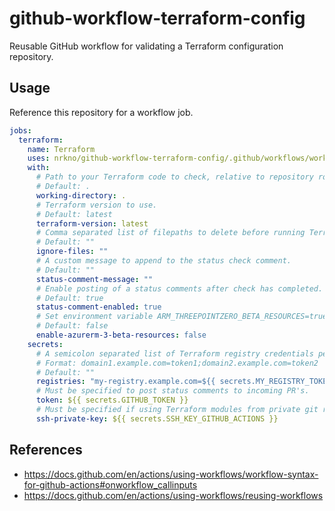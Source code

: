 # github-workflow-terraform-config

Reusable GitHub workflow for validating a Terraform configuration repository.

## Usage

Reference this repository for a workflow job.

```yaml
jobs:
  terraform:
    name: Terraform
    uses: nrkno/github-workflow-terraform-config/.github/workflows/workflow.yaml@main
    with:
      # Path to your Terraform code to check, relative to repository root.
      # Default: .
      working-directory: .
      # Terraform version to use.
      # Default: latest
      terraform-version: latest
      # Comma separated list of filepaths to delete before running Terraform.
      # Default: ""
      ignore-files: ""
      # A custom message to append to the status check comment.
      # Default: ""
      status-comment-message: ""
      # Enable posting of a status comments after check has completed.
      # Default: true
      status-comment-enabled: true
      # Set environment variable ARM_THREEPOINTZERO_BETA_RESOURCES=true when running Terraform.
      # Default: false
      enable-azurerm-3-beta-resources: false
    secrets:
      # A semicolon separated list of Terraform registry credentials per domain.
      # Format: domain1.example.com=token1;domain2.example.com=token2
      # Default: ""
      registries: "my-registry.example.com=${{ secrets.MY_REGISTRY_TOKEN }};second.registry.example.com=${{ secret.SECOND_REGISTRY }}"
      # Must be specified to post status comments to incoming PR's.
      token: ${{ secrets.GITHUB_TOKEN }}
      # Must be specified if using Terraform modules from private git repos.
      ssh-private-key: ${{ secrets.SSH_KEY_GITHUB_ACTIONS }}
```

## References

- https://docs.github.com/en/actions/using-workflows/workflow-syntax-for-github-actions#onworkflow_callinputs
- https://docs.github.com/en/actions/using-workflows/reusing-workflows
